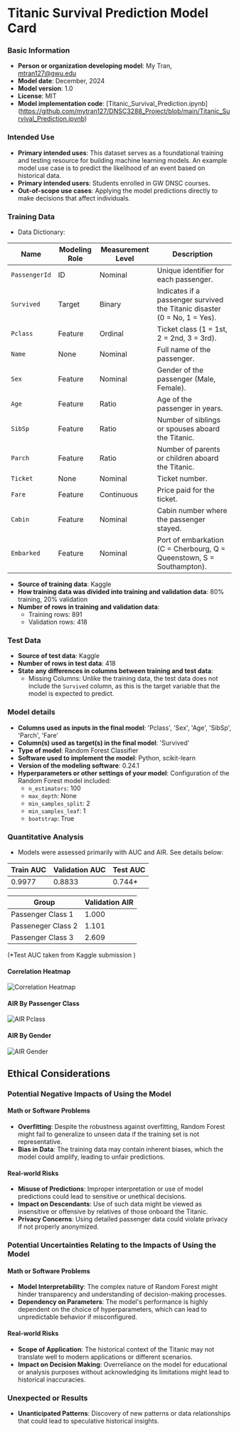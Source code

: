# Titanic Survival Prediction Model Card

### Basic Information

* **Person or organization developing model**: My Tran, mtran127@gwu.edu
* **Model date**: December, 2024
* **Model version**: 1.0
* **License**: MIT
* **Model implementation code**: [Titanic_Survival_Prediction.ipynb] (https://github.com/mytran127/DNSC3288_Project/blob/main/Titanic_Survival_Prediction.ipynb)
  
### Intended Use
* **Primary intended uses**: This dataset serves as a foundational training and testing resource for building machine learning models. An example model use case is to predict the likelihood of an event based on historical data.
* **Primary intended users**: Students enrolled in GW DNSC courses.
* **Out-of-scope use cases**: Applying the model predictions directly to make decisions that affect individuals.

### Training Data

* Data Dictionary:



| Name         | Modeling Role | Measurement Level | Description                                                        |
|--------------|---------------|-------------------|--------------------------------------------------------------------|
| `PassengerId` | ID            | Nominal           | Unique identifier for each passenger.                              |
| `Survived`    | Target        | Binary            | Indicates if a passenger survived the Titanic disaster (0 = No, 1 = Yes). |
| `Pclass`      | Feature       | Ordinal           | Ticket class (1 = 1st, 2 = 2nd, 3 = 3rd). |
| `Name`        | None          | Nominal           | Full name of the passenger.                                        |
| `Sex`         | Feature       | Nominal           | Gender of the passenger (Male, Female).                            |
| `Age`         | Feature       | Ratio             | Age of the passenger in years.                                     |
| `SibSp`       | Feature       | Ratio             | Number of siblings or spouses aboard the Titanic.                  |
| `Parch`       | Feature       | Ratio             | Number of parents or children aboard the Titanic.                  |
| `Ticket`      | None          | Nominal           | Ticket number.                                                     |
| `Fare`        | Feature       | Continuous        | Price paid for the ticket.                                         |
| `Cabin`       | Feature       | Nominal           | Cabin number where the passenger stayed.                           |
| `Embarked`    | Feature       | Nominal           | Port of embarkation (C = Cherbourg, Q = Queenstown, S = Southampton). |


* **Source of training data**: Kaggle
* **How training data was divided into training and validation data**: 80% training, 20% validation
* **Number of rows in training and validation data**:
  * Training rows: 891
  * Validation rows: 418

### Test Data
* **Source of test data**: Kaggle
* **Number of rows in test data**: 418
* **State any differences in columns between training and test data**:
  * Missing Columns: Unlike the training data, the test data does not include the `Survived` column, as this is the target variable that the model is expected to predict.

### Model details
* **Columns used as inputs in the final model**: 'Pclass',
       'Sex', 'Age', 'SibSp', 'Parch', 'Fare'
* **Column(s) used as target(s) in the final model**: 'Survived'
* **Type of model**: Random Forest Classifier
* **Software used to implement the model**: Python, scikit-learn
* **Version of the modeling software**: 0.24.1
* **Hyperparameters or other settings of your model**:
  Configuration of the Random Forest model included:
  - `n_estimators`: 100
  - `max_depth`: None
  - `min_samples_split`: 2
  - `min_samples_leaf`: 1
  - `bootstrap`: True


### Quantitative Analysis

* Models were assessed primarily with AUC and AIR. See details below:

| Train AUC | Validation AUC | Test AUC |
| ------ | ------- | -------- |
| 0.9977 | 0.8833  | 0.744* |


| Group | Validation AIR |
|-------|-----|
| Passenger Class 1 | 1.000 |
| Passeneger Class 2 | 1.101 |
| Passenger Class 3 | 2.609 |


(*Test AUC taken from Kaggle submission )

#### Correlation Heatmap
![Correlation Heatmap](Correlation_heatmap.png)


#### AIR By Passenger Class
![AIR Pclass](air_pclass.png)


#### AIR By Gender
![AIR Gender](air_sex.png)


## Ethical Considerations

### Potential Negative Impacts of Using the Model

#### Math or Software Problems
* **Overfitting**: Despite the robustness against overfitting, Random Forest might fail to generalize to unseen data if the training set is not representative.
* **Bias in Data**: The training data may contain inherent biases, which the model could amplify, leading to unfair predictions.

#### Real-world Risks
* **Misuse of Predictions**: Improper interpretation or use of model predictions could lead to sensitive or unethical decisions.
* **Impact on Descendants**: Use of such data might be viewed as insensitive or offensive by relatives of those onboard the Titanic.
* **Privacy Concerns**: Using detailed passenger data could violate privacy if not properly anonymized.

### Potential Uncertainties Relating to the Impacts of Using the Model

#### Math or Software Problems
* **Model Interpretability**: The complex nature of Random Forest might hinder transparency and understanding of decision-making processes.
* **Dependency on Parameters**: The model's performance is highly dependent on the choice of hyperparameters, which can lead to unpredictable behavior if misconfigured.

#### Real-world Risks
* **Scope of Application**: The historical context of the Titanic may not translate well to modern applications or different scenarios.
* **Impact on Decision Making**: Overreliance on the model for educational or analysis purposes without acknowledging its limitations might lead to historical inaccuracies.

### Unexpected or Results
* **Unanticipated Patterns**: Discovery of new patterns or data relationships that could lead to speculative historical insights.

